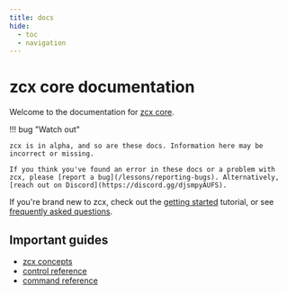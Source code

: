 ```yaml
---
title: docs
hide:
  - toc
  - navigation
---
```


# zcx core documentation

Welcome to the documentation for [zcx core](/).

!!! bug "Watch out"
    
    zcx is in alpha, and so are these docs. Information here may be incorrect or missing.

    If you think you've found an error in these docs or a problem with zcx, please [report a bug](/lessons/reporting-bugs). Alternatively, [reach out on Discord](https://discord.gg/djsmpyAUFS).

If you're brand new to zcx, check out the [getting started](/tutorials/getting-started) tutorial, or see [frequently asked questions](/faq).

## Important guides

- [zcx concepts](/tutorials/getting-started/zcx-concepts)
- [control reference](/reference/control-reference/z-control)
-  [command reference](/reference/command-reference)